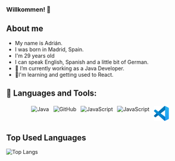 ### Willkommen! 👋

## About me
- My name is Adrián.
- I was born in Madrid, Spain.
- I'm 29 years old
- I can speak English, Spanish and a little bit of German.
- 🔭 I’m currently working as a Java Developer.
- 🌱I'm learning and getting used to React.

## 🧰 Languages and Tools:
<p align="center">

<!-- Java -->
<img src="https://raw.githubusercontent.com/jmnote/z-icons/master/svg/java.svg" alt="Java" height="40" style="vertical-align:top; margin:4px">

<!-- GitHub -->
<img src="https://raw.githubusercontent.com/jmnote/z-icons/master/svg/git.svg" alt="GitHub" height="40" style="vertical-align:top; margin:4px">

<!-- JavaScript -->
<img src="https://raw.githubusercontent.com/jmnote/z-icons/master/svg/javascript.svg" alt="JavaScript" height="40" style="vertical-align:top; margin:4px">


<!-- PHP -->
<img src="https://raw.githubusercontent.com/jmnote/z-icons/master/svg/php.svg" alt="JavaScript" height="40" style="vertical-align:top; margin:4px">













<img src="https://raw.githubusercontent.com/github/explore/80688e429a7d4ef2fca1e82350fe8e3517d3494d/topics/visual-studio-code/visual-studio-code.png" alt="VS Code" height="40" style="vertical-align:top; margin:4px">
</p>

## Top Used Languages
![Top Langs](https://github-readme-stats.vercel.app/api/top-langs/?username=adrianmartin-consuegraj&theme=tokyonight)


<!-- 
this line it's for the visitor counter
![](https://visitor-badge.laobi.icu/badge?page_id=CharalambosIoannou.adrianmartin-consuegraj)
 -->

<!--
==========================================================
Ideas:
- 🔭 I’m currently working on ...
- 🌱 I’m currently learning ...
- 👯 I’m looking to collaborate on ...
- 🤔 I’m looking for help with ...
- 💬 Ask me about ...
- 📫 How to reach me: ...
- 😄 Pronouns: ...
- ⚡ Fun fact: ...
-->
